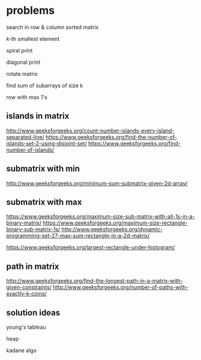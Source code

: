 # problems

search in row & column sorted matrix 

k-th smallest element

spiral print

diagonal print

rotate matrix 

find sum of subarrays of size k

row with max 1's

## islands in matrix

http://www.geeksforgeeks.org/count-number-islands-every-island-separated-line/
https://www.geeksforgeeks.org/find-the-number-of-islands-set-2-using-disjoint-set/
https://www.geeksforgeeks.org/find-number-of-islands/


## submatrix with min

http://www.geeksforgeeks.org/minimum-sum-submatrix-given-2d-array/


## submatrix with max

https://www.geeksforgeeks.org/maximum-size-sub-matrix-with-all-1s-in-a-binary-matrix/
https://www.geeksforgeeks.org/maximum-size-rectangle-binary-sub-matrix-1s/
http://www.geeksforgeeks.org/dynamic-programming-set-27-max-sum-rectangle-in-a-2d-matrix/

https://www.geeksforgeeks.org/largest-rectangle-under-histogram/


## path in matrix

http://www.geeksforgeeks.org/find-the-longest-path-in-a-matrix-with-given-constraints/
http://www.geeksforgeeks.org/number-of-paths-with-exactly-k-coins/

## solution ideas

young's tableau

heap

kadane algo

